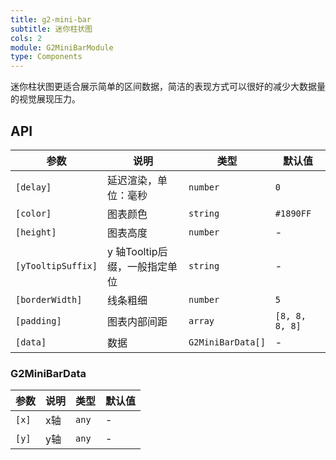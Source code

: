 ```yaml
---
title: g2-mini-bar
subtitle: 迷你柱状图
cols: 2
module: G2MiniBarModule
type: Components
---
```


迷你柱状图更适合展示简单的区间数据，简洁的表现方式可以很好的减少大数据量的视觉展现压力。

## API

| 参数      | 说明                 | 类型         | 默认值 |
|----------|----------------------|-------------|-------|
| `[delay]` | 延迟渲染，单位：毫秒 | `number` | `0` |
| `[color]` | 图表颜色 | `string` | `#1890FF` |
| `[height]` | 图表高度 | `number` | - |
| `[yTooltipSuffix]` | y 轴Tooltip后缀，一般指定单位 | `string` | - |
| `[borderWidth]` | 线条粗细 | `number` | `5` |
| `[padding]` | 图表内部间距 | `array` | `[8, 8, 8, 8]` |
| `[data]` | 数据 | `G2MiniBarData[]` | - |

### G2MiniBarData

| 参数  | 说明 | 类型     | 默认值 |
|-------|-----|----------|--------|
| `[x]` | x轴  | `any` | -      |
| `[y]` | y轴  | `any` | -      |


